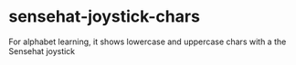 # sensehat-joystick-chars
For alphabet learning, it shows lowercase and uppercase chars with a the Sensehat joystick
